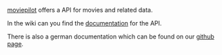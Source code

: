 [moviepilot](http://www.moviepilot.com) offers a API for movies and related data.

In the wiki can you find the [documentation](http://code.google.com/p/moviepilot-api/w/list) for the API.

There is also a german documentation which can be found on our [github page](http://wiki.github.com/moviepilot/moviepilot-API/).